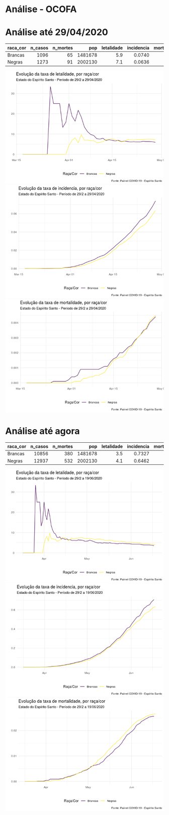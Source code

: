 Análise - OCOFA
================

# Análise até 29/04/2020

| raca\_cor | n\_casos | n\_mortes |     pop | letalidade | incidencia | mortalidade |
| :-------- | -------: | --------: | ------: | ---------: | ---------: | ----------: |
| Brancas   |     1096 |        65 | 1481678 |        5.9 |     0.0740 |      0.0044 |
| Negras    |     1273 |        91 | 2002130 |        7.1 |     0.0636 |      0.0045 |

![](analise_rapida_files/figure-gfm/unnamed-chunk-4-1.png)<!-- -->![](analise_rapida_files/figure-gfm/unnamed-chunk-4-2.png)<!-- -->![](analise_rapida_files/figure-gfm/unnamed-chunk-4-3.png)<!-- -->

# Análise até agora

| raca\_cor | n\_casos | n\_mortes |     pop | letalidade | incidencia | mortalidade |
| :-------- | -------: | --------: | ------: | ---------: | ---------: | ----------: |
| Brancas   |    10856 |       380 | 1481678 |        3.5 |     0.7327 |      0.0256 |
| Negras    |    12937 |       532 | 2002130 |        4.1 |     0.6462 |      0.0266 |

![](analise_rapida_files/figure-gfm/unnamed-chunk-8-1.png)<!-- -->![](analise_rapida_files/figure-gfm/unnamed-chunk-8-2.png)<!-- -->![](analise_rapida_files/figure-gfm/unnamed-chunk-8-3.png)<!-- -->
